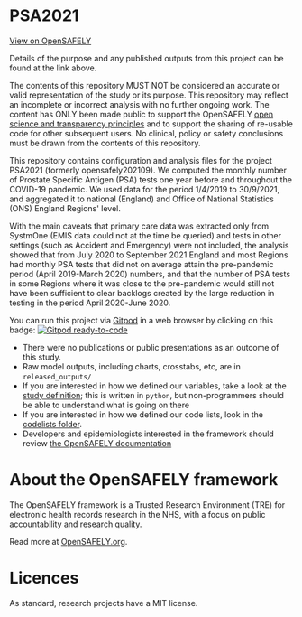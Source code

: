 # PSA2021

[View on OpenSAFELY](https://jobs.opensafely.org/prostate-cancer-psa-testing/)

Details of the purpose and any published outputs from this project can be found at the link above.

The contents of this repository MUST NOT be considered an accurate or valid representation of the study or its purpose. 
This repository may reflect an incomplete or incorrect analysis with no further ongoing work.
The content has ONLY been made public to support the OpenSAFELY [open science and transparency principles](https://www.opensafely.org/about/#contributing-to-best-practice-around-open-science) and to support the sharing of re-usable code for other subsequent users.
No clinical, policy or safety conclusions must be drawn from the contents of this repository.


This repository contains configuration and analysis files for the project PSA2021 (formerly opensafely202109). We computed the monthly number of Prostate Specific Antigen (PSA) tests one year before and throughout the COVID-19 pandemic. We used data for the period 1/4/2019 to 30/9/2021, and aggregated it to national (England) and Office of National Statistics (ONS) England Regions' level.

With the main caveats that primary care data was extracted only from SystmOne (EMIS data could not at the time be queried) and tests in other settings (such as Accident and Emergency) were not included, the analysis showed that from July 2020 to September 2021 England and most Regions had monthly PSA tests that did not on average attain the pre-pandemic period (April 2019-March 2020) numbers, and that the number of PSA tests in some Regions where it was close to the pre-pandemic would still not have been sufficient to clear backlogs created by the large reduction in testing in the period April 2020-June 2020.  


You can run this project via [Gitpod](https://gitpod.io) in a web browser by clicking on this badge: [![Gitpod ready-to-code](https://img.shields.io/badge/Gitpod-ready--to--code-908a85?logo=gitpod)](https://gitpod.io/#https://github.com/PedroOliveira28/opensafely202109)

* There were no publications or public presentations as an outcome of this study. 
* Raw model outputs, including charts, crosstabs, etc, are in `released_outputs/`
* If you are interested in how we defined our variables, take a look at the [study definition](analysis/study_definition.py); this is written in `python`, but non-programmers should be able to understand what is going on there
* If you are interested in how we defined our code lists, look in the [codelists folder](./codelists/).
* Developers and epidemiologists interested in the framework should review [the OpenSAFELY documentation](https://docs.opensafely.org)

# About the OpenSAFELY framework

The OpenSAFELY framework is a Trusted Research Environment (TRE) for electronic
health records research in the NHS, with a focus on public accountability and
research quality.

Read more at [OpenSAFELY.org](https://opensafely.org).

# Licences
As standard, research projects have a MIT license. 
